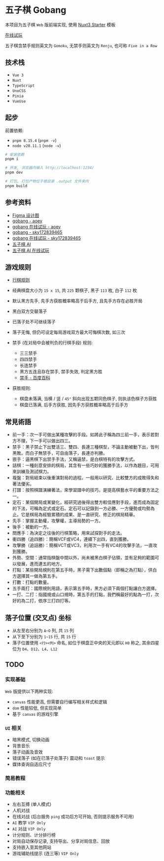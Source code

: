 # 五子棋 Gobang

本项目为五子棋 `Web` 版前端实现, 使用 [Nuxt3 Starter](https://github.com/nuxt/starter/tree/v3) 模板

[在线试玩](https://321paranoiawhy.github.io/gobang-vue/)

五子棋含禁手规则英文为 `Gomoku`, 无禁手则英文为 `Renju`, 也可称 `Five in a Row`

## 技术栈

- `Vue 3`
- `Nuxt`
- `TypeScript`
- `UnoCSS`
- `Pinia`
- `VueUse`

## 起步

前置依赖:

- `pnpm 8.15.4` (`pnpm -v`)
- `node v20.11.1` (`node -v`)

```bash
# 安装依赖
pnpm i

# 开发, 浏览器内输入 http://localhost:1234/
pnpm dev

# 打包, 打包产物位于根目录 .output 文件夹内
pnpm build
```

## 参考资料

- [Figma 设计图](<https://www.figma.com/design/tA5XBiinQMVjaOWPndbPxB/Gobang---%E4%BA%94%E5%AD%90%E6%A3%8B-(Community)>)
- [gobang - aoey](https://github.com/aooy/gobang)
- [gobang 在线试玩 - aoey](https://aooy.github.io/gobang/)
- [gobang - sky172839465](https://github.com/sky172839465/Gobang)
- [gobang 在线试玩 - sky172839465](<(https://sky172839465.github.io/gobang/)>)
- [五子棋 AI](https://github.com/lihongxun945/gobang)
- [五子棋 AI 在线试玩](http://gobang2.light7.cn/)

## 游戏规则

- [行棋规则](https://587.renju.org.tw/rule/rulehome.htm)

- 经典棋盘大小为 `15 x 15`, 共 `225` 颗棋子, 黑子 `113` 枚, 白子 `112` 枚
- 默认黑方先手, 先手方获胜概率略高于后手方, 且先手方存在必胜开局
- 黑白双方交替落子
- 已落子处不可继续落子
- 落子无悔, 但仍可设定每局游戏双方最大可悔棋次数, 如三次
- 禁手 (在对局中会被判负的行棋手段) 规则:
  - 三三禁手
  - 四四禁手
  - 长连禁手
  - 黑方五连且存在禁手, 禁手失效, 判定黑方胜
  - [禁手 - 百度百科](https://baike.baidu.com/item/%E7%A6%81%E6%89%8B/214940)
- 获胜规则:
  - 棋盘未落满, 当横 / 竖 / `45°` 斜向出现五颗同色棋子, 则执该色棋子方获胜
  - 棋盘已落满, 后手方获胜, 因先手方获胜概率略高于后手方

## 常見術語

- 前一手：次一手可做出某種攻擊的手段。如將此子稱為四三前一手，表示若對方不理，下一手可以做出四三。
- 禁手：黑子禁止下出雙活三、雙四、長連三種棋型，不論主動被動下出，皆判黑敗。而白子無禁手，可自由落子，長連亦判勝。
- 嵌手：逼黑棋下出禁手手法，又稱逼禁，是白棋特有的攻擊方式。
- 詰棋：一種刻意安排的棋局，其含有一些巧妙的獲勝手法，以作為題目，可用來訓練及測試棋力。
- 複盤：對局結束以後重演對局的過程。一般用以研究、比較雙方的成敗得失和著法優劣。
- 打譜：按照棋譜演練著法，來學習譜中的技巧，是提高棋藝水平的重要方法之一。
- 定石：某個開局或某變化，經研究過後得出雙方較佳應對手段，進而成為固定的下法，可稱為定式或定石。定石可以記錄到一方必勝、一方優勢或均勢為止。它是棋局為經驗累積的成果、是一直研究、修正的棋局精華。
- 先手：掌握主動權，攻擊權，主導局勢的一方。
- 後手：被動的一方。
- 問應手：為決定之往後的行棋策略，用來試探對手的走法。
- 衝四勝（追四勝）：簡稱VCF或VC4，連續下出四，直到獲勝。
- 攻擊勝（追詰勝）：簡稱VCT或VC3，利用次一手有VC4的攻擊手法，一直攻到獲勝。
- 外勢、空間：通常指棋盤中間以外，尚未被黑白棋子佔領，並有足夠的範圍可以發展，進而連五的地方。
- 打點：某些開局規則在第五手時，黑子需下出數個點（即稱之為打點），供白方選擇其一做為第五手。
- 打數：打點的數量。
- 五手兩打：國際規則用語，表示第五手時，黑方必須下兩個打點讓白方選擇。
- 一打、二打：指國規或山口規時，第五手的打點，我們稱最好的點為一打，次好的為二打，依序三打四打等。

## 落子位置 (交叉点) 坐标

- 从左至右分别为 `A~O` 列, 共 `15` 列
- 从下至下分别为 `1~15` 行, 共 `15` 行
- 落子位置使用 `<行><列>` 命名, 如位于棋盘正中央的天元即以 `H8` 称之, 其余四星位为 `D4`、`D12`、`L4`、`L12`

## TODO

### 实现基础

`Web` 版提供以下两种实现:

- `canvas` 性能更高, 但需要自行编写相关样式和逻辑
- `dom` 性能较低, 但实现简单
- 基于 `canvas` 的游戏引擎

### `UI` 相关

- 暗黑模式, 切换动画
- 背景音乐
- 落子动画及音效
- 错误落子 (如在已落子处落子) 震动和 `toast` 提示
- 媒体查询自适应尺寸

### 简易教程

### 功能相关

- 左右互搏 (单人模式)
- 人机对战
- 在线对战 (后台服务 `ping` 成功后方可开始, 否则提示服务不可用)
- `AI` 教学 `VIP Only`
- `AI` 对战 `VIP Only`
- 计分规则、计分排行榜
- 对局自动保存记录, 支持导出、分享对局信息、回放
- 支持嵌入至其他网站
- 游戏辅助线提示 (连三等) `VIP Only`
